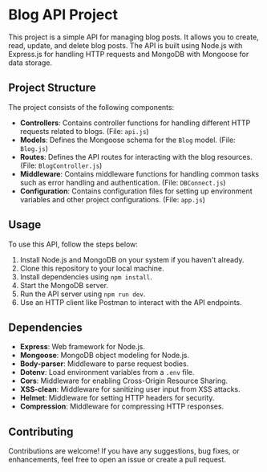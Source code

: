 # Blog API Project

This project is a simple API for managing blog posts. It allows you to create, read, update, and delete blog posts. The API is built using Node.js with Express.js for handling HTTP requests and MongoDB with Mongoose for data storage.

## Project Structure

The project consists of the following components:

- **Controllers**: Contains controller functions for handling different HTTP requests related to blogs. (File: `api.js`)
- **Models**: Defines the Mongoose schema for the `Blog` model. (File: `Blog.js`)
- **Routes**: Defines the API routes for interacting with the blog resources. (File: `BlogController.js`)
- **Middleware**: Contains middleware functions for handling common tasks such as error handling and authentication. (File: `DBConnect.js`)
- **Configuration**: Contains configuration files for setting up environment variables and other project configurations. (File: `app.js`)

## Usage

To use this API, follow the steps below:

1. Install Node.js and MongoDB on your system if you haven't already.
2. Clone this repository to your local machine.
3. Install dependencies using `npm install`.
4. Start the MongoDB server.
5. Run the API server using `npm run dev`.
6. Use an HTTP client like Postman to interact with the API endpoints.

## Dependencies

- **Express**: Web framework for Node.js.
- **Mongoose**: MongoDB object modeling for Node.js.
- **Body-parser**: Middleware to parse request bodies.
- **Dotenv**: Load environment variables from a `.env` file.
- **Cors**: Middleware for enabling Cross-Origin Resource Sharing.
- **XSS-clean**: Middleware for sanitizing user input from XSS attacks.
- **Helmet**: Middleware for setting HTTP headers for security.
- **Compression**: Middleware for compressing HTTP responses.

## Contributing

Contributions are welcome! If you have any suggestions, bug fixes, or enhancements, feel free to open an issue or create a pull request.

